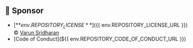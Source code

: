 ## 📜 Sponsor
- [**${{ env.REPOSITORY_LICENSE }}**](${{ env.REPOSITORY_LICENSE_URL }}) © [Varun Sridharan](website)
- [Code of Conduct](${{ env.REPOSITORY_CODE_OF_CONDUCT_URL }})
